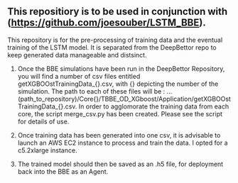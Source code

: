 ## This repositiory is to be used in conjunction with (https://github.com/joesouber/LSTM_BBE).

This repository is for the pre-processing of training data and the eventual training of the LSTM model. It is separated from the DeepBettor repo to keep generated data manageable and distsinct.

1. Once the BBE simulations have been run in the DeepBettor Repository, you will find a number of csv files entitled getXGBOOstTrainingData_{}.csv, with {} depicting the number of the simulation. The path to each of these files will be : ...(path_to_repository)/Core{}/TBBE_OD_XGboost/Application/getXGBOOstTrainingData_{}.csv. In order to agglomorate the training data from each core, the script merge_csv.py has been created. Please see the script for details of use.

2. Once training data has been generated into one csv, it is advisable to launch an AWS EC2 instance to process and train the data. I opted for a c5.2xlarge instance.
  
4. The trained model should then be saved as an .h5 file, for deployment back into the BBE as an Agent.
